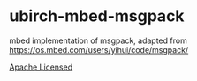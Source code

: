 # ubirch-mbed-msgpack

mbed implementation of msgpack, adapted from https://os.mbed.com/users/yihui/code/msgpack/

[Apache Licensed](https://os.mbed.com/handbook/Apache-Licence)
